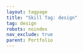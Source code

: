 ```yaml
---
layout: tagpage
title: "Skill Tag: design"
tag: design
robots: noindex
nav_exclude: true
parent: Portfolio
---
```

